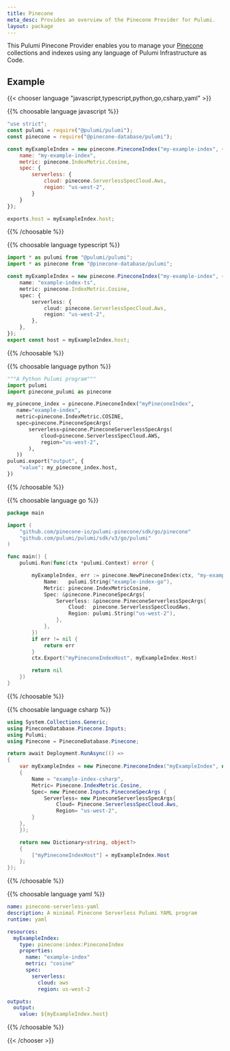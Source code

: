```yaml
---
title: Pinecone
meta_desc: Provides an overview of the Pinecone Provider for Pulumi.
layout: package
---
```


This Pulumi Pinecone Provider enables you to manage your [Pinecone](https://www.pinecone.io/) collections and indexes using any language of Pulumi Infrastructure as Code.

## Example

{{< chooser language "javascript,typescript,python,go,csharp,yaml" >}}


{{% choosable language javascript %}}

```javascript
"use strict";
const pulumi = require("@pulumi/pulumi");
const pinecone = require("@pinecone-database/pulumi");

const myExampleIndex = new pinecone.PineconeIndex("my-example-index", {
    name: "my-example-index",
    metric: pinecone.IndexMetric.Cosine,
    spec: {
        serverless: {
            cloud: pinecone.ServerlessSpecCloud.Aws,
            region: "us-west-2",
        }
    }
});

exports.host = myExampleIndex.host;
```

{{% /choosable %}}

{{% choosable language typescript %}}

```typescript
import * as pulumi from "@pulumi/pulumi";
import * as pinecone from "@pinecone-database/pulumi";

const myExampleIndex = new pinecone.PineconeIndex("my-example-index", {
    name: "example-index-ts",
    metric: pinecone.IndexMetric.Cosine,
    spec: {
        serverless: {
            cloud: pinecone.ServerlessSpecCloud.Aws,
            region: "us-west-2",
        },
    },
});
export const host = myExampleIndex.host;
```

{{% /choosable %}}

{{% choosable language python %}}

```python
"""A Python Pulumi program"""
import pulumi
import pinecone_pulumi as pinecone

my_pinecone_index = pinecone.PineconeIndex("myPineconeIndex",
   name="example-index",
   metric=pinecone.IndexMetric.COSINE,
   spec=pinecone.PineconeSpecArgs(
       serverless=pinecone.PineconeServerlessSpecArgs(
           cloud=pinecone.ServerlessSpecCloud.AWS,
           region="us-west-2",
       ),
   ))
pulumi.export("output", {
    "value": my_pinecone_index.host,
})
```

{{% /choosable %}}

{{% choosable language go %}}

```go
package main

import (
	"github.com/pinecone-io/pulumi-pinecone/sdk/go/pinecone"
	"github.com/pulumi/pulumi/sdk/v3/go/pulumi"
)

func main() {
	pulumi.Run(func(ctx *pulumi.Context) error {

		myExampleIndex, err := pinecone.NewPineconeIndex(ctx, "my-example-index", &pinecone.PineconeIndexArgs{
			Name:   pulumi.String("example-index-go"),
			Metric: pinecone.IndexMetricCosine,
			Spec: &pinecone.PineconeSpecArgs{
				Serverless: &pinecone.PineconeServerlessSpecArgs{
					Cloud:  pinecone.ServerlessSpecCloudAws,
					Region: pulumi.String("us-west-2"),
				},
			},
		})
		if err != nil {
			return err
		}
		ctx.Export("myPineconeIndexHost", myExampleIndex.Host)

		return nil
	})
}
```

{{% /choosable %}}

{{% choosable language csharp %}}

```csharp
using System.Collections.Generic;
using PineconeDatabase.Pinecone.Inputs;
using Pulumi;
using Pinecone = PineconeDatabase.Pinecone;

return await Deployment.RunAsync(() =>
{
    var myExampleIndex = new Pinecone.PineconeIndex("myExampleIndex", new Pinecone.PineconeIndexArgs
    {
        Name = "example-index-csharp",
        Metric= Pinecone.IndexMetric.Cosine,
        Spec= new Pinecone.Inputs.PineconeSpecArgs {
            Serverless= new PineconeServerlessSpecArgs{
                Cloud= Pinecone.ServerlessSpecCloud.Aws,
                Region= "us-west-2",
        }
    },
    });

    return new Dictionary<string, object?>
    {
        ["myPineconeIndexHost"] = myExampleIndex.Host
    };
});
```

{{% /choosable %}}

{{% choosable language yaml %}}

```yaml
name: pinecone-serverless-yaml
description: A minimal Pinecone Serverless Pulumi YAML program
runtime: yaml

resources:
  myExampleIndex:
    type: pinecone:index:PineconeIndex
    properties:
      name: "example-index"
      metric: "cosine"
      spec:
        serverless:
          cloud: aws
          region: us-west-2

outputs:
  output:
    value: ${myExampleIndex.host}
```

{{% /choosable %}}

{{< /chooser >}}
